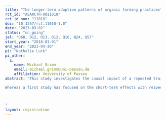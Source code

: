 ```yaml
---
title: "The longer-term adoption patterns of organic farming practices"
rct_id: "AEARCTR-0011018"
rct_id_num: "11018"
doi: "10.1257/rct.11018-1.0"
date: "2023-03-02"
status: "on_going"
jel: "D60, O12, O13, Q12, Q16, Q24, Q57"
start_year: "2018-01-01"
end_year: "2023-04-30"
pi: "Nathalie Luck"
pi_other:
  1:
    name: Michael Grimm
    email: michael.grimm@uni-passau.de
    affiliation: University of Passau
abstract: "This study investigates the causal impact of a repeated training intervention on the longer-term adoption of organic farming practices among Indonesian smallholder farmers. The intervention provides information and two rounds of training on organic farming practices. The intervention is implemented as a randomised controlled trial (RCT). This study relies on a four-wave panel data set (baseline, two midline and endline survey) and substantial qualitative field research. 
Whereas a first study has focused on the short-term effects with respect to knowledge, perceptions, awareness and experimentation (Grimm and Luck, 2023), this study will take a longer horizon and focus on the adoption of organic farming practices and the conversion from conventional to organic farming. The research design enables us to estimate the causal effect of repeated organic farming training on the adoption of organic farming practices. Given the local context of frequent over-application of chemical fertilizers, we are particularly interested to investigate whether the training exposure leads to a substitution of chemical fertilizers with organic fertilizers. The research design also permits the exploration of farmers’ adoption behavior across multiple years and in response to repeated training exposure.

"
layout: registration
---
```



